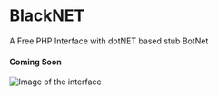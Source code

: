# BlackNET
A Free PHP Interface with dotNET based stub BotNet
#### Coming Soon

![Image of the interface](https://d.top4top.net/p_1102egpoo1.png)

